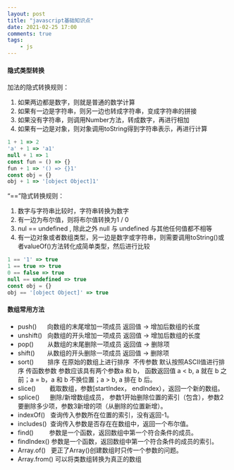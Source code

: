 ```yaml
---
layout: post
title: "javascript基础知识点"
date: 2021-02-25 17:00
comments: true
tags: 
	- js
---
```


#### 隐式类型转换

加法的隐式转换规则：
  1. 如果两边都是数字，则就是普通的数学计算
  2. 如果有一边是字符串，则另一边也转成字符串，变成字符串的拼接
  3. 如果没有字符串，则调用Number方法，转成数字，再进行相加
  4. 如果有一边是对象，则对象调用toString得到字符串表示，再进行计算


  <!-- more -->

  ```javascript
  1 + 1 => 2
  'a' + 1 => 'a1'
  null + 1 => 1
  const fun = () => {}
  fun + 1 => '() => {}1'
  const obj = {}
  obj + 1 => '[object Object]1'
  ```

“==”隐式转换规则：
  1. 数字与字符串比较时，字符串转换为数字
  2. 有一边为布尔值，则将布尔值转换为1 / 0
  3. nul == undefined , 除此之外 null 与 undefined 与其他任何值都不相等
  4. 有一边对象或者数组类型，另一边是数字或字符串，则需要调用toString()或者valueOf()方法转化成简单类型，然后进行比较


  ```javascript
  1 == '1' => true
  1 == true => true
  0 == false => true
  null == undefined => true
  const obj = {}
  obj == '[object Object]' => true
  ```

#### 数组常用方法

+ push()      向数组的末尾增加一项成员 返回值 -> 增加后数组的长度
+ unshift()   向数组的开头增加一项成员 返回值 -> 增加后数组的长度
+ pop()        从数组的末尾删除一项成员 返回值 -> 删除项
+ shift()       从数组的开头删除一项成员 返回值 -> 删除项
+ sort()        排序 在原始的数组上进行排序  不传参数 默认按照ASCII值进行排序 传函数参数 参数应该具有两个参数a 和 b， 函数返回值 a < b, a 就在 b 之前；a = b，a 和 b 不换位置；a > b, a 排在 b 后。
+ slice()        截取数组，参数[startIndex， endIndex），返回一个新的数组。
+ splice()      删除/新增数组成员， 参数1开始删除位置的索引（包含），参数2 要删除多少项，参数3新增的项（从删除的位置新增）。
+ indexOf()   查询传入参数所在位置的索引，没有返回-1。
+ includes()  查询传入参数是否存在在数组中，返回一个布尔值。
+ find()         参数是一个函数，返回数组中第一个符合条件的成员。
+ findIndex() 参数是一个函数，返回数组中第一个符合条件的成员的索引。
+ Array.of()   更正了Array()创建数组时只传一个参数的问题。
+ Array.from() 可以将类数组转换为真正的数组
